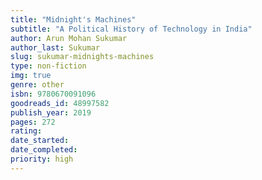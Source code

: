 ```yaml
---
title: "Midnight's Machines"
subtitle: "A Political History of Technology in India"
author: Arun Mohan Sukumar
author_last: Sukumar
slug: sukumar-midnights-machines
type: non-fiction
img: true
genre: other
isbn: 9780670091096
goodreads_id: 48997582
publish_year: 2019
pages: 272
rating: 
date_started:
date_completed:
priority: high
---
```

